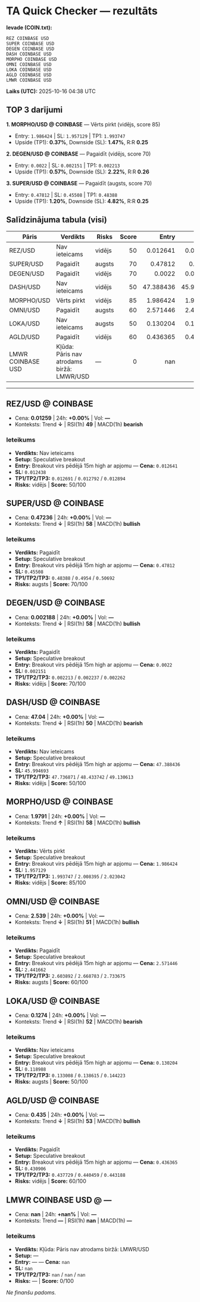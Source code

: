 # TA Quick Checker — rezultāts

**Ievade (COIN.txt):**
```
REZ COINBASE USD
SUPER COINBASE USD
DEGEN COINBASE USD
DASH COINBASE USD
MORPHO COINBASE USD
OMNI COINBASE USD 
LOKA COINBASE USD
AGLD COINBASE USD
LMWR COINBASE USD
```
**Laiks (UTC):** 2025-10-16 04:38 UTC

## TOP 3 darījumi
**1. MORPHO/USD @ COINBASE** — Vērts pirkt (vidējs, score 85)
- Entry: `1.986424` | SL: `1.957129` | TP1: `1.993747`
- Upside (TP1): **0.37%**, Downside (SL): **1.47%**, R:R **0.25**

**2. DEGEN/USD @ COINBASE** — Pagaidīt (vidējs, score 70)
- Entry: `0.0022` | SL: `0.002151` | TP1: `0.002213`
- Upside (TP1): **0.57%**, Downside (SL): **2.22%**, R:R **0.26**

**3. SUPER/USD @ COINBASE** — Pagaidīt (augsts, score 70)
- Entry: `0.47812` | SL: `0.45508` | TP1: `0.48388`
- Upside (TP1): **1.20%**, Downside (SL): **4.82%**, R:R **0.25**

## Salīdzinājuma tabula (visi)
| Pāris | Verdikts | Risks | Score | Entry | SL | TP1 | Upside% | Downside% | R:R | RSI(1h) | MACD | 24h% | Cena |
|---|---|---|---:|---:|---:|---:|---:|---:|---:|---:|---|---:|---:|
| REZ/USD | Nav ieteicams | vidējs | 50 | 0.012641 | 0.012438 | 0.012691 | 0.40% | 1.60% | 0.25 | 49 | bearish | +0.00% | 0.01259 |
| SUPER/USD | Pagaidīt | augsts | 70 | 0.47812 | 0.45508 | 0.48388 | 1.20% | 4.82% | 0.25 | 58 | bullish | +0.00% | 0.47236 |
| DEGEN/USD | Pagaidīt | vidējs | 70 | 0.0022 | 0.002151 | 0.002213 | 0.57% | 2.22% | 0.26 | 58 | bullish | +0.00% | 0.002188 |
| DASH/USD | Nav ieteicams | vidējs | 50 | 47.388436 | 45.994693 | 47.736871 | 0.74% | 2.94% | 0.25 | 50 | bearish | +0.00% | 47.04 |
| MORPHO/USD | Vērts pirkt | vidējs | 85 | 1.986424 | 1.957129 | 1.993747 | 0.37% | 1.47% | 0.25 | 58 | bullish | +0.00% | 1.9791 |
| OMNI/USD | Pagaidīt | augsts | 60 | 2.571446 | 2.441662 | 2.603892 | 1.26% | 5.05% | 0.25 | 51 | bullish | +0.00% | 2.539 |
| LOKA/USD | Nav ieteicams | augsts | 50 | 0.130204 | 0.118988 | 0.133008 | 2.15% | 8.61% | 0.25 | 52 | bearish | +0.00% | 0.1274 |
| AGLD/USD | Pagaidīt | vidējs | 60 | 0.436365 | 0.430906 | 0.437729 | 0.31% | 1.25% | 0.25 | 53 | bullish | +0.00% | 0.435 |
| LMWR COINBASE USD | Kļūda: Pāris nav atrodams biržā: LMWR/USD | — | 0 | nan | nan | nan | — | — | — | nan | — | +nan% | nan |

---

## REZ/USD @ COINBASE
- Cena: **0.01259** | 24h: **+0.00%** | Vol: **—**
- Konteksts: Trend **↓** | RSI(1h) **49** | MACD(1h) **bearish**

### Ieteikums
- **Verdikts:** Nav ieteicams
- **Setup:** Speculative breakout
- **Entry:** Breakout virs pēdējā 15m high ar apjomu  — **Cena:** `0.012641`
- **SL:** `0.012438`
- **TP1/TP2/TP3:** `0.012691` / `0.012792` / `0.012894`
- **Risks:** vidējs | **Score:** 50/100

## SUPER/USD @ COINBASE
- Cena: **0.47236** | 24h: **+0.00%** | Vol: **—**
- Konteksts: Trend **↓** | RSI(1h) **58** | MACD(1h) **bullish**

### Ieteikums
- **Verdikts:** Pagaidīt
- **Setup:** Speculative breakout
- **Entry:** Breakout virs pēdējā 15m high ar apjomu  — **Cena:** `0.47812`
- **SL:** `0.45508`
- **TP1/TP2/TP3:** `0.48388` / `0.4954` / `0.50692`
- **Risks:** augsts | **Score:** 70/100

## DEGEN/USD @ COINBASE
- Cena: **0.002188** | 24h: **+0.00%** | Vol: **—**
- Konteksts: Trend **↓** | RSI(1h) **58** | MACD(1h) **bullish**

### Ieteikums
- **Verdikts:** Pagaidīt
- **Setup:** Speculative breakout
- **Entry:** Breakout virs pēdējā 15m high ar apjomu  — **Cena:** `0.0022`
- **SL:** `0.002151`
- **TP1/TP2/TP3:** `0.002213` / `0.002237` / `0.002262`
- **Risks:** vidējs | **Score:** 70/100

## DASH/USD @ COINBASE
- Cena: **47.04** | 24h: **+0.00%** | Vol: **—**
- Konteksts: Trend **↓** | RSI(1h) **50** | MACD(1h) **bearish**

### Ieteikums
- **Verdikts:** Nav ieteicams
- **Setup:** Speculative breakout
- **Entry:** Breakout virs pēdējā 15m high ar apjomu  — **Cena:** `47.388436`
- **SL:** `45.994693`
- **TP1/TP2/TP3:** `47.736871` / `48.433742` / `49.130613`
- **Risks:** vidējs | **Score:** 50/100

## MORPHO/USD @ COINBASE
- Cena: **1.9791** | 24h: **+0.00%** | Vol: **—**
- Konteksts: Trend **↑** | RSI(1h) **58** | MACD(1h) **bullish**

### Ieteikums
- **Verdikts:** Vērts pirkt
- **Setup:** Speculative breakout
- **Entry:** Breakout virs pēdējā 15m high ar apjomu  — **Cena:** `1.986424`
- **SL:** `1.957129`
- **TP1/TP2/TP3:** `1.993747` / `2.008395` / `2.023042`
- **Risks:** vidējs | **Score:** 85/100

## OMNI/USD @ COINBASE
- Cena: **2.539** | 24h: **+0.00%** | Vol: **—**
- Konteksts: Trend **↓** | RSI(1h) **51** | MACD(1h) **bullish**

### Ieteikums
- **Verdikts:** Pagaidīt
- **Setup:** Speculative breakout
- **Entry:** Breakout virs pēdējā 15m high ar apjomu  — **Cena:** `2.571446`
- **SL:** `2.441662`
- **TP1/TP2/TP3:** `2.603892` / `2.668783` / `2.733675`
- **Risks:** augsts | **Score:** 60/100

## LOKA/USD @ COINBASE
- Cena: **0.1274** | 24h: **+0.00%** | Vol: **—**
- Konteksts: Trend **↓** | RSI(1h) **52** | MACD(1h) **bearish**

### Ieteikums
- **Verdikts:** Nav ieteicams
- **Setup:** Speculative breakout
- **Entry:** Breakout virs pēdējā 15m high ar apjomu  — **Cena:** `0.130204`
- **SL:** `0.118988`
- **TP1/TP2/TP3:** `0.133008` / `0.138615` / `0.144223`
- **Risks:** augsts | **Score:** 50/100

## AGLD/USD @ COINBASE
- Cena: **0.435** | 24h: **+0.00%** | Vol: **—**
- Konteksts: Trend **↓** | RSI(1h) **53** | MACD(1h) **bullish**

### Ieteikums
- **Verdikts:** Pagaidīt
- **Setup:** Speculative breakout
- **Entry:** Breakout virs pēdējā 15m high ar apjomu  — **Cena:** `0.436365`
- **SL:** `0.430906`
- **TP1/TP2/TP3:** `0.437729` / `0.440459` / `0.443188`
- **Risks:** vidējs | **Score:** 60/100

## LMWR COINBASE USD @ —
- Cena: **nan** | 24h: **+nan%** | Vol: **—**
- Konteksts: Trend **—** | RSI(1h) **nan** | MACD(1h) **—**

### Ieteikums
- **Verdikts:** Kļūda: Pāris nav atrodams biržā: LMWR/USD
- **Setup:** —
- **Entry:** —  — **Cena:** `nan`
- **SL:** `nan`
- **TP1/TP2/TP3:** `nan` / `nan` / `nan`
- **Risks:** — | **Score:** 0/100

*Ne finanšu padoms.*

